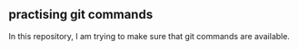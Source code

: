 ## practising git commands

In this repository, I am trying to make sure that git commands are available.